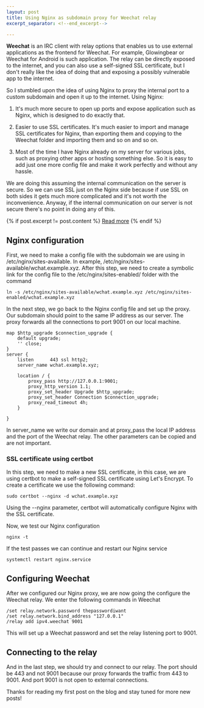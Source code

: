 ```yaml
---
layout: post
title: Using Nginx as subdomain proxy for Weechat relay
excerpt_separator: <!--end_excerpt-->

--- 
```


**Weechat** is an IRC client with relay options that enables us to use external applications as the frontend for Weechat.
For example, Glowingbear or Weechat for Android is such application. The relay can be directly
exposed to the internet, and you can also use a self-signed SSL certificate, but I don't really like the idea 
of doing that and exposing a possibly vulnerable app to the internet.


So I stumbled upon the idea of using Nginx to proxy the internal port to a custom subdomain and open
it up to the internet. Using Nginx:

1. It's much more secure to open up ports and expose application such as Nginx, which is designed to
do exactly that.

2. Easier to use SSL certificates. It's much easier to import and manage SSL certificates for Nginx, than
exporting them and copying to the Weechat folder and importing them and so on and so on.

3.  Most of the time I have Nginx already on my server for various jobs, such as proxying other apps or hosting something else. So it is easy to add just one more config file and make it work perfectly and without any hassle.

We are doing this assuming the internal communication on the server is secure. So we can use SSL just on the Nginx side because if use SSL on both sides it gets much more complicated and it's not worth the inconvenience. Anyway, if the internal communication on our server is not secure there's no point in doing any of this.
<!--end_excerpt-->
{% if post.excerpt != post.content %}
    <a href="{{ site.baseurl }}{{ post.url }}">Read more</a>
{% endif %}

## Nginx configuration

First, we need to make a config file with the subdomain we are using in /etc/nginx/sites-available. In example, /etc/nginx/sites-available/wchat.example.xyz. After this step, we need to create a symbolic link for the config file to the /etc/nginx/sites-enabled/ folder with the command
```
ln -s /etc/nginx/sites-available/wchat.example.xyz /etc/nginx/sites-enabled/wchat.example.xyz
```
In the next step, we go back to the Nginx config file and set up the proxy. Our subdomain should point to the same IP address as our server. The proxy forwards all the connections to port 9001 on our local machine. 

```
map $http_upgrade $connection_upgrade {
    default upgrade;
    '' close;
}
server {
    listen      443 ssl http2;
    server_name wchat.example.xyz;

    location / {
        proxy_pass http://127.0.0.1:9001;
        proxy_http_version 1.1;
        proxy_set_header Upgrade $http_upgrade;
        proxy_set_header Connection $connection_upgrade;
        proxy_read_timeout 4h;
    }

}
```
In server_name we write our domain and at proxy_pass the local IP address and the port of the Weechat relay. The other parameters can be copied and are not important.
### SSL certificate using certbot
In this step, we need to make a new SSL certificate, in this case, we are using certbot to make a self-signed SSL certificate using Let's Encrypt. To create a certificate we use the following command:
```
sudo certbot --nginx -d wchat.example.xyz 
```
Using the --nginx parameter, certbot will automatically configure Nginx with the SSL certificate.

Now, we test our Nginx configuration
```
nginx -t
```
If the test passes we can continue and restart our Nginx service
```
systemctl restart nginx.service
```

## Configuring Weechat
After we configured our Nginx proxy, we are now going the configure the Weechat relay. We enter the following commands in Weechat
```
/set relay.network.password thepasswordiwant
/set relay.network.bind_address "127.0.0.1"
/relay add ipv4.weechat 9001
```
This will set up a Weechat password and set the relay listening port to 9001.

## Connecting to the relay
And in the last step, we should try and connect to our relay. The port should be 443 and not 9001 because our proxy forwards the traffic from 443 to 9001. And port 9001 is not open to external connections.


Thanks for reading my first post on the blog and stay tuned for more new posts!